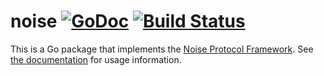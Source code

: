 # noise [![GoDoc](https://godoc.org/github.com/flynn/noise?status.svg)](https://godoc.org/github.com/flynn/noise) [![Build Status](https://travis-ci.org/flynn/noise.svg?branch=master)](https://travis-ci.org/flynn/noise)

This is a Go package that implements the [Noise Protocol
Framework](http://noiseprotocol.org). See [the
documentation](https://godoc.org/github.com/flynn/noise) for usage information.
